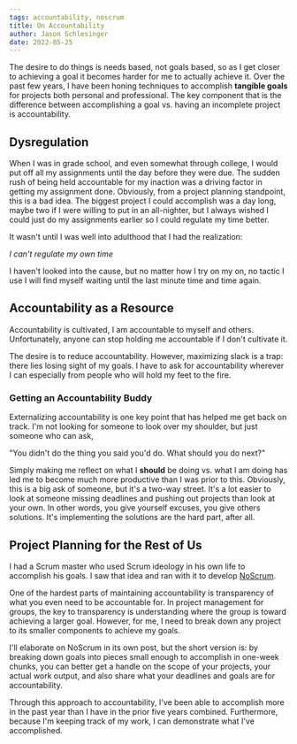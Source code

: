 ```yaml
---
tags: accountability, noscrum
title: On Accountability
author: Jason Schlesinger
date: 2022-05-25
---
```

The desire to do things is needs based, not goals based, so as I get closer to achieving a goal
it becomes harder for me to actually achieve it. <!--more--> Over the past few years, I have been honing 
techniques to accomplish **tangible goals** for projects both personal and professional.
The key component that is the difference between accomplishing a goal vs. having an
incomplete project is accountability.

## Dysregulation

When I was in grade school, and even somewhat through college, I would put off all my
assignments until the day before they were due. The sudden rush of being held accountable for
my inaction was a driving factor in getting my assignment done. Obviously,
from a project planning standpoint, this is a bad idea. The biggest project I could accomplish
was a day long, maybe two if I were willing to put in an all-nighter, but I always wished
I could just do my assignments earlier so I could regulate my time better.

It wasn't until I was well into adulthood that I had the realization: 

*I can't regulate my own time*

I haven't looked into the cause, but no matter how I try on my on, no tactic I use
I will find myself waiting until the last minute time and time again.

## Accountability as a Resource

Accountability is cultivated, I am accountable to myself and others.
Unfortunately, anyone can stop holding me accountable if I don't cultivate it.

The desire is to reduce accountability. However, maximizing slack is a trap:
there lies losing sight of my goals. I have to ask for accountability wherever I can
especially from people who will hold my feet to the fire.

### Getting an Accountability Buddy

Externalizing accountability is one key point that has helped me get back on track. I'm not
looking for someone to look over my shoulder, but just someone who can ask,

"You didn't do the thing you said you'd do. What should you do next?"

Simply making me reflect on what I **should** be doing vs. what I am doing has led me to 
become much more productive than I was prior to this. Obviously, this is a big ask of someone,
but it's a two-way street. It's a lot easier to look at someone missing deadlines and pushing 
out projects than look at your own. In other words, you give yourself excuses, you give
others solutions. It's implementing the solutions are the hard part, after all.

## Project Planning for the Rest of Us

I had a Scrum master who used Scrum ideology in his own life to accomplish his goals.
I saw that idea and ran with it to develop [NoScrum](https://noscrum.plbl.net). 

One of the hardest parts of maintaining accountability is transparency of what you even
need to be accountable for. In project management for groups, the key to transparency is
understanding where the group is toward achieving a larger goal. However, for me,
I need to break down any project to its smaller components to achieve my goals.

I'll elaborate on NoScrum in its own post, but the short version is: by breaking down
goals into pieces small enough to accomplish in one-week chunks, you can better get a 
handle on the scope of your projects, your actual work output, and also share
what your deadlines and goals are for accountability.

Through this approach to accountability, I've been able to accomplish more in the past year than
I have in the prior five years combined. Furthermore, because I'm keeping track of my work, 
I can demonstrate what I've accomplished.

